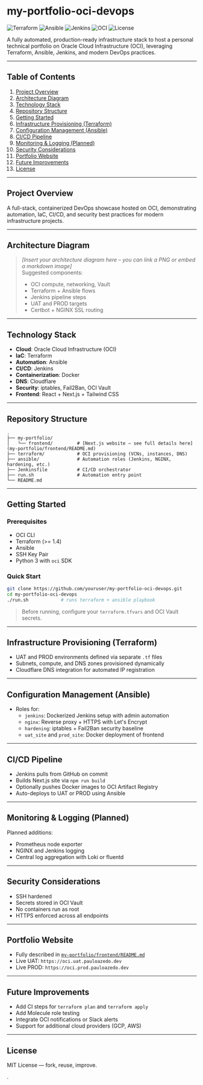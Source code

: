 # my-portfolio-oci-devops

![Terraform](https://img.shields.io/badge/Terraform-v1.4+-623CE4?logo=terraform&logoColor=white)
![Ansible](https://img.shields.io/badge/Ansible-Automation-EE0000?logo=ansible)
![Jenkins](https://img.shields.io/badge/Jenkins-CI/CD-D24939?logo=jenkins)
![OCI](https://img.shields.io/badge/Oracle%20Cloud-Infrastructure-F80000?logo=oracle)
![License](https://img.shields.io/badge/license-MIT-green)

A fully automated, production-ready infrastructure stack to host a personal technical portfolio on Oracle Cloud Infrastructure (OCI), leveraging Terraform, Ansible, Jenkins, and modern DevOps practices.

---

## Table of Contents

1. [Project Overview](#project-overview)
2. [Architecture Diagram](#architecture-diagram)
3. [Technology Stack](#technology-stack)
4. [Repository Structure](#repository-structure)
5. [Getting Started](#getting-started)
6. [Infrastructure Provisioning (Terraform)](#infrastructure-provisioning-terraform)
7. [Configuration Management (Ansible)](#configuration-management-ansible)
8. [CI/CD Pipeline](#cicd-pipeline)
9. [Monitoring & Logging (Planned)](#monitoring--logging-planned)
10. [Security Considerations](#security-considerations)
11. [Portfolio Website](#portfolio-website)
12. [Future Improvements](#future-improvements)
13. [License](#license)

---

## Project Overview

A full-stack, containerized DevOps showcase hosted on OCI, demonstrating automation, IaC, CI/CD, and security best practices for modern infrastructure projects.

---

## Architecture Diagram

> _[Insert your architecture diagram here – you can link a PNG or embed a markdown image]_  
> Suggested components:
> - OCI compute, networking, Vault
> - Terraform + Ansible flows
> - Jenkins pipeline steps
> - UAT and PROD targets
> - Certbot + NGINX SSL routing

---

## Technology Stack

- **Cloud**: Oracle Cloud Infrastructure (OCI)
- **IaC**: Terraform
- **Automation**: Ansible
- **CI/CD**: Jenkins
- **Containerization**: Docker
- **DNS**: Cloudflare
- **Security**: iptables, Fail2Ban, OCI Vault
- **Frontend**: React + Next.js + Tailwind CSS

---

## Repository Structure

```
.
├── my-portfolio/
│   └── frontend/         # [Next.js website — see full details here](my-portfolio/frontend/README.md)
├── terraform/            # OCI provisioning (VCNs, instances, DNS)
├── ansible/              # Automation roles (Jenkins, NGINX, hardening, etc.)
├── Jenkinsfile           # CI/CD orchestrator
├── run.sh                # Automation entry point
└── README.md
```

---

## Getting Started

### Prerequisites

- OCI CLI
- Terraform (>= 1.4)
- Ansible
- SSH Key Pair
- Python 3 with `oci` SDK

### Quick Start

```bash
git clone https://github.com/youruser/my-portfolio-oci-devops.git
cd my-portfolio-oci-devops
./run.sh            # runs terraform + ansible playbook
```

> Before running, configure your `terraform.tfvars` and OCI Vault secrets.

---

## Infrastructure Provisioning (Terraform)

- UAT and PROD environments defined via separate `.tf` files
- Subnets, compute, and DNS zones provisioned dynamically
- Cloudflare DNS integration for automated IP registration

---

## Configuration Management (Ansible)

- Roles for:
  - `jenkins`: Dockerized Jenkins setup with admin automation
  - `nginx`: Reverse proxy + HTTPS with Let's Encrypt
  - `hardening`: iptables + Fail2Ban security baseline
  - `uat_site` and `prod_site`: Docker deployment of frontend

---

## CI/CD Pipeline

- Jenkins pulls from GitHub on commit
- Builds Next.js site via `npm run build`
- Optionally pushes Docker images to OCI Artifact Registry
- Auto-deploys to UAT or PROD using Ansible

---

## Monitoring & Logging (Planned)

Planned additions:
- Prometheus node exporter
- NGINX and Jenkins logging
- Central log aggregation with Loki or fluentd

---

## Security Considerations

- SSH hardened
- Secrets stored in OCI Vault
- No containers run as root
- HTTPS enforced across all endpoints

---

## Portfolio Website

- Fully described in [`my-portfolio/frontend/README.md`](my-portfolio/frontend/README.md)
- Live UAT: `https://oci.uat.pauloazedo.dev`
- Live PROD: `https://oci.prod.pauloazedo.dev`

---

## Future Improvements

- Add CI steps for `terraform plan` and `terraform apply`
- Add Molecule role testing
- Integrate OCI notifications or Slack alerts
- Support for additional cloud providers (GCP, AWS)

---

## License

MIT License — fork, reuse, improve.

.
